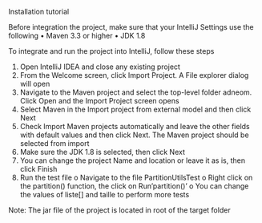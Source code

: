 Installation tutorial

Before integration the project, make sure that your IntelliJ Settings use the following
•	Maven 3.3 or higher
•	JDK 1.8

To integrate and run the project into IntelliJ, follow these steps

1.	Open IntelliJ IDEA and close any existing project
2.	From the Welcome screen, click Import Project. A File explorer dialog will open
3.	Navigate to the Maven project and select the top-level folder adneom. Click Open and the Import Project screen opens
4.	Select Maven in the Import project from external model and then click Next
5.	Check Import Maven projects automatically and leave the other fields with default values and then click Next. The Maven project should be selected from import 
6.	Make sure the JDK 1.8 is selected, then click Next
7.	You can change the project Name and location or leave it as is, then click Finish
8.	Run the test file
o	Navigate to the file PartitionUtilsTest
o	Right click on the partition() function, the click on Run’partition()’
o	You can change the values of liste[] and taille to perform more tests
 

Note: The jar file of the project is located in root of the target folder
